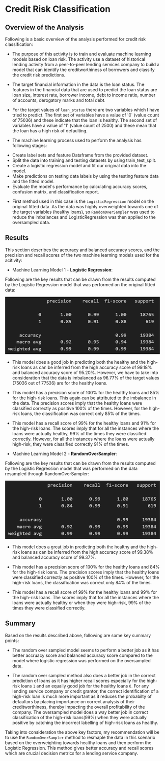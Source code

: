 # Credit Risk Classification

## Overview of the Analysis

Following is a basic overview of the analysis performed for credit risk classification:

* The purpose of this activity is to train and evaluate machine learning models based on loan risk. The activity use a dataset of historical lending activity from a peer-to-peer lending services company to build a model that can identify the creditworthiness of borrowers and classify the credit risk predictions.

* The target financial information in the data is the loan status. The features in the financial data that are used to predict the loan status are loan size, interest rate, borrower income, debt to income ratio, number of accounts, derogatory marks and total debt. 

* For the target values of `loan_status` there are two variables which I have tried to predict. The first set of variables have a value of '0' (value count of 75036) and these indicate that the loan is healthy. The second set of variables have a value of '1' (value count of 2500) and these mean that the loan has a high risk of defaulting.

* The machine learning process used to perform the analysis has following stages:
 - Create label sets and feature Dataframe from the provided dataset.
 - Split the data into training and testing datasets by using train_test_split.
 - Create a logistic regression model and fit our original data into the model.
 - Make predictions on testing data labels by using the testing feature data and the fitted model.
 - Evaluate the model's performance by calculating accuracy scores, confusion matrix, and classification report.

* First method used in this case is the `LogisticRegression` model on the original fitted data. As the data was highly overweighted towards one of the target variables (healthy loans), so `RandomOverSampler` was used to reduce the imbalances and LogisticRegression was then applied to the oversampled data.


## Results

This section describes the accuracy and balanced accuracy scores, and the precision and recall scores of the two machine learning models used for the acitivity:

* Machine Learning Model 1 - **Logistic Regression**:

Following are the key results that can be drawn from the results computed by the Logistic Regression model that was performed on the original fitted data:

![Logistic Regression - Classification Report](Images/Image1.PNG)

  * This model does a good job in predicting both the healthy and the high-risk loans as can be inferred from the high accuracy score of 99.18% and balanced accuracy score of 95.20%. However, we have to take into consideration that the data is imbalanced as 96.77% of the target values (75036 out of 77536) are for the healthy loans. 

  * This model has a precision score of 100% for the healthy loans and 85% for the high-risk loans. This again can be attributed to the imbalance in the data. The precision scores imply that the healthy loans were classified correctly as positive 100% of the times. However, for the high-risk loans, the classification was correct only 85% of the times.

  * This model has a recall score of 99% for the healthy loans and 91% for the high-risk loans. The scores imply that for all the instances where the loans were actually healthy, 99% of the times they were classified correctly. However, for all the instances where the loans were actually high-risk, they were classified correctly 91% of the times.


* Machine Learning Model 2 - **RandomOverSampler**:

Following are the key results that can be drawn from the results computed by the Logistic Regression model that was performed on the data resampled through RandomOverSampler:

![RandomOverSampler - Classification Report](Images/Image2.PNG)

  * This model does a great job in predicting both the healthy and the high-risk loans as can be inferred from the high accuracy score of 99.38% and balanced accuracy score of 99.37%. 

  * This model has a precision score of 100% for the healthy loans and 84% for the high-risk loans. The precision scores imply that the healthy loans were classified correctly as positive 100% of the times. However, for the high-risk loans, the classification was correct only 84% of the times.

  * This model has a recall score of 99% for the healthy loans and 99% for the high-risk loans. The scores imply that for all the instances where the loans were actually healthy or when they were high-risk, 99% of the times they were classified correctly. 
  

## Summary

Based on the results described above, following are some key summary points:

* The random over sampled model seems to perform a better job as it has better accruacy score and balanced accuracy score compared to the model where logistic regression was performed on the oversampled data.

* The random over sampled method also does a better job in the correct prediction of loans as it has higher recall scores especially for the high-risk loans `1` and an equally good job for the healthy loans `0`. For any lending service company or credit grantor, the correct identification of a high-risk loan is much more important as it reduces the probabilty of defaultors by placing importance on correct analysis of their creditworthiness, thereby impacting the overall profitability of the company. The oversampled model does a way better job in correct classification of the high-risk loans(99%) when they were actually positive by catching the incorrect labelling of high-risk loans as healthy.

Taking into consideration the above key factors, my recommendation will be to use the `RandomOverSampler` method to resmaple the data in this scenario based on the overweighting towards healthy loans and then perform the Logistic Regression. This method gives better accuracy and recall scores which are crucial decision metrics for a lending service company.